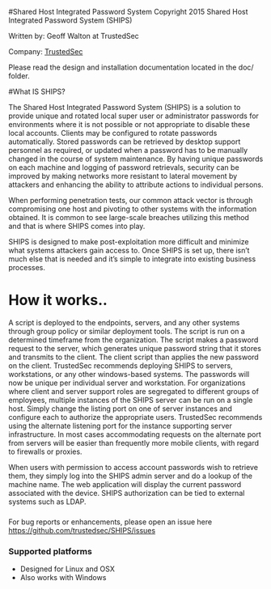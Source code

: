 #Shared Host Integrated Password System
Copyright 2015 Shared Host Integrated Password System (SHIPS)

Written by: Geoff Walton at TrustedSec

Company: [TrustedSec](https://www.trustedsec.com)

Please read the design and installation documentation located in the doc/ folder.

#What IS SHIPS?

The Shared Host Integrated Password System (SHIPS) is a solution to provide unique and rotated local super user or administrator passwords for environments where it is not possible or not appropriate to disable these local accounts. Clients may be configured to rotate passwords automatically. Stored passwords can be retrieved by desktop support personnel as required, or updated when a password has to be manually changed in the course of system maintenance. By having unique passwords on each machine and logging of password retrievals, security can be improved by making networks more resistant to lateral movement by attackers and enhancing the ability to attribute actions to individual persons.

When performing penetration tests, our common attack vector is through compromising one host and pivoting to other systems with the information obtained. It is common to see large-scale breaches utilizing this method and that is where SHIPS comes into play.

SHIPS is designed to make post-exploitation more difficult and minimize what systems attackers gain access to. Once SHIPS is set up, there isn’t much else that is needed and it’s simple to integrate into existing business processes.

# How it works..

A script is deployed to the endpoints, servers, and any other systems through group policy or similar deployment tools. The script is run on a determined timeframe from the organization. The script makes a password request to the server, which generates unique password string that it stores and transmits to the client. The client script than applies the new password on the client. TrustedSec recommends deploying SHIPS to servers, workstations, or any other windows-based systems. The passwords will now be unique per individual server and workstation.
For organizations where client and server support roles are segregated to different groups of employees, multiple instances of the SHIPS server can be run on a single host. Simply change the listing port on one of server instances and configure each to authorize the appropriate users. TrustedSec recommends using the alternate listening port for the instance supporting server infrastructure. In most cases accommodating requests on the alternate port from servers will be easier than frequently more mobile clients, with regard to firewalls or proxies.

When users with permission to access account passwords wish to retrieve them, they simply log into the SHIPS admin server and do a lookup of the machine name. The web application will display the current password associated with the device. SHIPS authorization can be tied to external systems such as LDAP.

### 

For bug reports or enhancements, please open an issue here https://github.com/trustedsec/SHIPS/issues

### Supported platforms

- Designed for Linux and OSX 
- Also works with Windows
